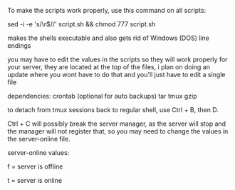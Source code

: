 To make the scripts work properly, use this command on all scripts: 

sed -i -e 's/\r$//' script.sh && chmod 777 script.sh

makes the shells executable and also gets rid of Windows (DOS) line endings

you may have to edit the values in the scripts so they will work properly for your server, they are located at the top of the files, i plan on doing an update where you wont have to do that and you'll just have to edit a single file

dependencies: 
crontab (optional for auto backups)
tar
tmux
gzip

to detach from tmux sessions back to regular shell, use Ctrl + B, then D. 

Ctrl + C will possibly break the server manager, as the server will stop and the manager will not register that, so you may need to change the values in the server-online file.

server-online values:

f = server is offline

t = server is online
